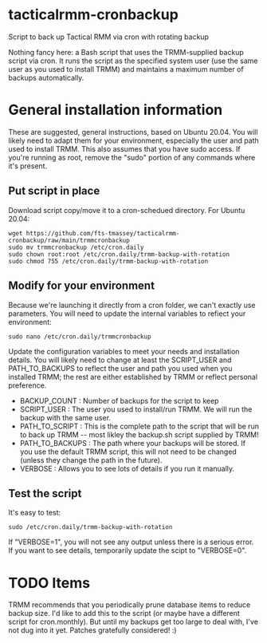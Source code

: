 # tacticalrmm-cronbackup
Script to back up Tactical RMM via cron with rotating backup

Nothing fancy here:  a Bash script that uses the TRMM-supplied backup script via cron.  It runs the script as the specified system user (use the same user as you used to install TRMM) and maintains a maximum number of backups automatically.

# General installation information
These are suggested, general instructions, based on Ubuntu 20.04.  You will likely need to adapt them for your environment, especially the user and path used to install TRMM.  This also assumes that you have sudo access.  If you're running as root, remove the "sudo" portion of any commands where it's present.

## Put script in place
Download script copy/move it to a cron-schedued directory.  For Ubuntu 20.04:
```
wget https://github.com/fts-tmassey/tacticalrmm-cronbackup/raw/main/trmmcronbackup
sudo mv trmmcronbackup /etc/cron.daily
sudo chown root:root /etc/cron.daily/trmm-backup-with-rotation
sudo chmod 755 /etc/cron.daily/trmm-backup-with-rotation
```
## Modify for your environment
Because we're launching it directly from a cron folder, we can't exactly use parameters.  You will need to update the internal variables to refiect your environment:
```
sudo nano /etc/cron.daily/trmmcronbackup
```
Update the configuration variables to meet your needs and installation details.  You will likely need to change at least the SCRIPT_USER and
PATH_TO_BACKUPS to reflect the user and path you used when you installed TRMM;  the rest are either established by TRMM
or reflect personal preference.
* BACKUP_COUNT : Number of backups for the script to keep
* SCRIPT_USER : The user you used to install/run TRMM.  We will run the backup with the same user.
* PATH_TO_SCRIPT : This is the complete path to the script that will be run to back up TRMM -- most likley the backup.sh script supplied by TRMM!
* PATH_TO_BACKUPS : The path where your backups will be stored.  If you use the default TRMM script, this will not need to be changed (unless they change the path in the future).
* VERBOSE : Allows you to see lots of details if you run it manually.

## Test the script
It's easy to test:
```
sudo /etc/cron.daily/trmm-backup-with-rotation
```
If "VERBOSE=1", you will not see any output unless there is a serious error.  If you want to see details, temporarily update the scipt to "VERBOSE=0".

# TODO Items
TRMM recommends that you periodically prune database items to reduce backup size.  I'd like to add this to the script (or maybe have a different script for cron.monthly).  But until my backups get too large to deal with, I've not dug into it yet.  Patches gratefully considered!  :)
